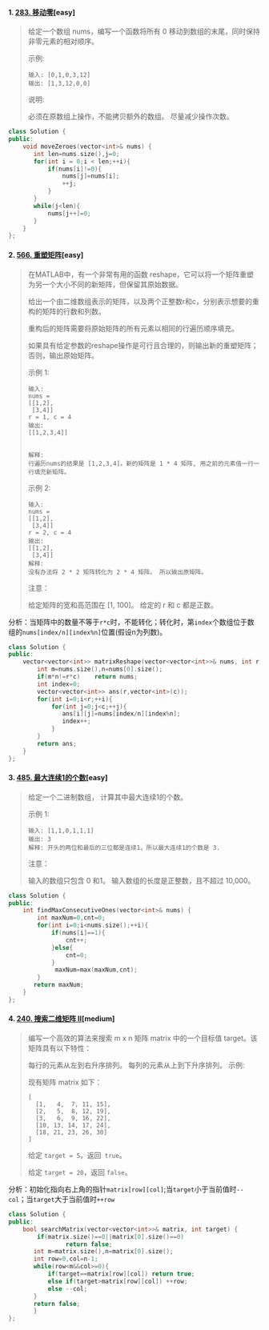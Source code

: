 #### 1. [283. 移动零](https://leetcode-cn.com/problems/move-zeroes/)[easy]

> 给定一个数组 nums，编写一个函数将所有 0 移动到数组的末尾，同时保持非零元素的相对顺序。
>
> 示例:
>
> ```
> 输入: [0,1,0,3,12]
> 输出: [1,3,12,0,0]
> ```
>
> 说明:
>
> 必须在原数组上操作，不能拷贝额外的数组。
> 尽量减少操作次数。

```c++
class Solution {
public:
    void moveZeroes(vector<int>& nums) {
       int len=nums.size(),j=0;
       for(int i = 0;i < len;++i){
           if(nums[i]!=0){
               nums[j]=nums[i];
               ++j;
           }
       }
       while(j<len){
           nums[j++]=0;
       }
    }
};
```

#### 2. [566. 重塑矩阵](https://leetcode-cn.com/problems/reshape-the-matrix/)[easy]

> 在MATLAB中，有一个非常有用的函数 reshape，它可以将一个矩阵重塑为另一个大小不同的新矩阵，但保留其原始数据。
>
> 给出一个由二维数组表示的矩阵，以及两个正整数r和c，分别表示想要的重构的矩阵的行数和列数。
>
> 重构后的矩阵需要将原始矩阵的所有元素以相同的行遍历顺序填充。
>
> 如果具有给定参数的reshape操作是可行且合理的，则输出新的重塑矩阵；否则，输出原始矩阵。
>
> 示例 1:
>
> ```
> 输入: 
> nums = 
> [[1,2],
>  [3,4]]
> r = 1, c = 4
> 输出: 
> [[1,2,3,4]]
> 
> 
> 解释:
> 行遍历nums的结果是 [1,2,3,4]。新的矩阵是 1 * 4 矩阵, 用之前的元素值一行一行填充新矩阵。
> ```
>
> 
>
> 示例 2:
>
> ```
> 输入: 
> nums = 
> [[1,2],
>  [3,4]]
> r = 2, c = 4
> 输出: 
> [[1,2],
>  [3,4]]
> 解释:
> 没有办法将 2 * 2 矩阵转化为 2 * 4 矩阵。 所以输出原矩阵。
> ```
>
> 
>
> 注意：
>
> 给定矩阵的宽和高范围在 [1, 100]。
> 给定的 r 和 c 都是正数。

分析：当矩阵中的数量不等于`r*c`时，不能转化；转化时，第`index`个数组位于数组的`nums[index/n][index%n]`位置(假设n为列数)。

```c++
class Solution {
public:
    vector<vector<int>> matrixReshape(vector<vector<int>>& nums, int r, int c) {
        int m=nums.size(),n=nums[0].size();
        if(m*n!=r*c)    return nums;
        int index=0;
        vector<vector<int>> ans(r,vector<int>(c));
        for(int i=0;i<r;++i){
            for(int j=0;j<c;++j){
               ans[i][j]=nums[index/n][index%n];
               index++;
            }
        }
        return ans;
    }
};
```



#### 3. [485. 最大连续1的个数](https://leetcode-cn.com/problems/max-consecutive-ones/)[easy]

> 给定一个二进制数组， 计算其中最大连续1的个数。
>
> 示例 1:
>
> ```
> 输入: [1,1,0,1,1,1]
> 输出: 3
> 解释: 开头的两位和最后的三位都是连续1，所以最大连续1的个数是 3.
> ```
>
> 注意：
>
> 输入的数组只包含 0 和1。
> 输入数组的长度是正整数，且不超过 10,000。

```c++
class Solution {
public:
    int findMaxConsecutiveOnes(vector<int>& nums) {
        int maxNum=0,cnt=0;
        for(int i=0;i<nums.size();++i){
            if(nums[i]==1){
                cnt++;
            }else{
                cnt=0;
            }
         	 maxNum=max(maxNum,cnt);
        }
       return maxNum;
    }
};
```

#### 4. [240. 搜索二维矩阵 II](https://leetcode-cn.com/problems/search-a-2d-matrix-ii/)[medium]

> 编写一个高效的算法来搜索 m x n 矩阵 matrix 中的一个目标值 target。该矩阵具有以下特性：
>
> 每行的元素从左到右升序排列。
> 每列的元素从上到下升序排列。
> 示例:
>
> 现有矩阵 matrix 如下：
>
> ```
> [
>   [1,   4,  7, 11, 15],
>   [2,   5,  8, 12, 19],
>   [3,   6,  9, 16, 22],
>   [10, 13, 14, 17, 24],
>   [18, 21, 23, 26, 30]
> ]
> ```
>
> 
>
> 给定 `target = 5`，返回` true`。
>
> 给定 `target = 20`，返回 `false`。

分析：初始化指向右上角的指针`matrix[row][col]`;当`target`小于当前值时`--col`；当`target`大于当前值时`++row`

```c++
class Solution {
public:
    bool searchMatrix(vector<vector<int>>& matrix, int target) {
        if(matrix.size()==0||matrix[0].size()==0)
                return false;
       int m=matrix.size(),n=matrix[0].size();
       int row=0,col=n-1;
       while(row<m&&col>=0){
           if(target==matrix[row][col]) return true;
           else if(target>matrix[row][col]) ++row;
           else --col;
       }
       return false;
       }
};
```

